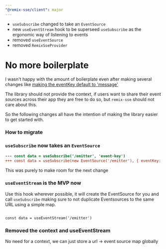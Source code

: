 ```yaml
---
"@remix-sse/client": major
---
```


- `useSubscribe` changed to take an `EventSource`
- new `useEventStream` hook to be superseed `useSubscribe` as the ergonomic way of listening to events
- removed `useEventSource`
- removed `RemixSseProvider`


# No more boilerplate
I wasn't happy with the amount of boilerplate even after making several changes like [making the eventKey default to 'message'](https://github.com/dan-cooke/remix-sse/commit/08b640be243af59bd62dbff15f93ee6a09d3fb71)

The library should not provide the context, if users want to share their event sources across their app they are free to do so, but `remix-sse` should not care about this. 

So the following changes all have the intention of making the library easier to get started with.


### How to migrate
### `useSubscribe` now takes an `EventSource`
```diff
--- const data = useSubscribe('/emitter', 'event-key')
+++ const data = useSubscribe(new EventSource('/emitter'), { eventKey: 'event-key'})
```
This was purely to make room for the next change

### `useEventStream` is the MVP now
Use this hook wherever possible, it will create the EventSource for you and call `useSubscribe` making sure 
to not duplicate Eventsources to the same URL using a simple map.

```.tsx

const data = useEventStream('/emitter')

```



### Removed the context and useEventStream
No need for a context, we can just store a url -> event source map globally

